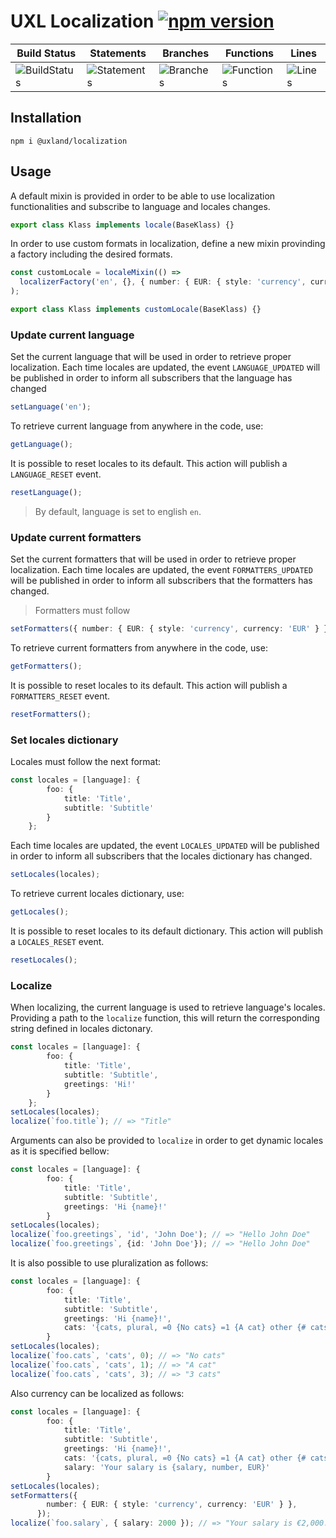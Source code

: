 # UXL Localization [![npm version](https://badge.fury.io/js/%40uxland%2Flocalization.svg)](https://badge.fury.io/js/%40uxland%2Flocalization)

| Build Status                                    | Statements                                    | Branches                                  | Functions                                   | Lines                               |
| ----------------------------------------------- | --------------------------------------------- | ----------------------------------------- | ------------------------------------------- | ----------------------------------- |
| ![BuildStatus](https://img.shields.io/badge/Build-Passing-brightgreen.svg "Building Status") | ![Statements](https://img.shields.io/badge/Coverage-100%25-brightgreen.svg "Make me better!") | ![Branches](https://img.shields.io/badge/Coverage-92.86%25-brightgreen.svg "Make me better!") | ![Functions](https://img.shields.io/badge/Coverage-100%25-brightgreen.svg "Make me better!") | ![Lines](https://img.shields.io/badge/Coverage-100%25-brightgreen.svg "Make me better!") |

## Installation

`npm i @uxland/localization`

## Usage

A default mixin is provided in order to be able to use localization functionalities and subscribe to language and locales changes.

```typescript
export class Klass implements locale(BaseKlass) {}
```

In order to use custom formats in localization, define a new mixin provinding a factory including the desired formats.

```typescript
const customLocale = localeMixin(() =>
  localizerFactory('en', {}, { number: { EUR: { style: 'currency', currency: 'EUR' } } })
);

export class Klass implements customLocale(BaseKlass) {}
```

### Update current language

Set the current language that will be used in order to retrieve proper localization. Each time locales are updated, the event `LANGUAGE_UPDATED` will be published in order to inform all subscribers that the language has changed

```typescript
setLanguage('en');
```

To retrieve current language from anywhere in the code, use:

```typescript
getLanguage();
```

It is possible to reset locales to its default. This action will publish a `LANGUAGE_RESET` event.

```typescript
resetLanguage();
```

> By default, language is set to english `en`.

### Update current formatters

Set the current formatters that will be used in order to retrieve proper localization. Each time locales are updated, the event `FORMATTERS_UPDATED` will be published in order to inform all subscribers that the formatters has changed.

> Formatters must follow

```typescript
setFormatters({ number: { EUR: { style: 'currency', currency: 'EUR' } } });
```

To retrieve current formatters from anywhere in the code, use:

```typescript
getFormatters();
```

It is possible to reset locales to its default. This action will publish a `FORMATTERS_RESET` event.

```typescript
resetFormatters();
```

### Set locales dictionary

Locales must follow the next format:

```typescript
const locales = [language]: {
		foo: {
			title: 'Title',
			subtitle: 'Subtitle'
		}
	};
```

Each time locales are updated, the event `LOCALES_UPDATED` will be published in order to inform all subscribers that the locales dictionary has changed.

```typescript
setLocales(locales);
```

To retrieve current locales dictionary, use:

```typescript
getLocales();
```

It is possible to reset locales to its default dictionary. This action will publish a `LOCALES_RESET` event.

```typescript
resetLocales();
```

### Localize

When localizing, the current language is used to retrieve language's locales. Providing a path to the `localize` function, this will return the corresponding string defined in locales dictonary.

```typescript
const locales = [language]: {
		foo: {
			title: 'Title',
			subtitle: 'Subtitle',
			greetings: 'Hi!'
		}
	};
setLocales(locales);
localize(`foo.title`); // => "Title"
```

Arguments can also be provided to `localize` in order to get dynamic locales as it is specified bellow:

```typescript
const locales = [language]: {
		foo: {
			title: 'Title',
			subtitle: 'Subtitle',
			greetings: 'Hi {name}!'
		}
setLocales(locales);
localize(`foo.greetings`, 'id', 'John Doe'); // => "Hello John Doe"
localize(`foo.greetings`, {id: 'John Doe'}); // => "Hello John Doe"
```

It is also possible to use pluralization as follows:

```typescript
const locales = [language]: {
		foo: {
			title: 'Title',
			subtitle: 'Subtitle',
			greetings: 'Hi {name}!',
			cats: '{cats, plural, =0 {No cats} =1 {A cat} other {# cats}}'
		}
setLocales(locales);
localize(`foo.cats`, 'cats', 0); // => "No cats"
localize(`foo.cats`, 'cats', 1); // => "A cat"
localize(`foo.cats`, 'cats', 3); // => "3 cats"
```

Also currency can be localized as follows:

```typescript
const locales = [language]: {
		foo: {
			title: 'Title',
			subtitle: 'Subtitle',
			greetings: 'Hi {name}!',
			cats: '{cats, plural, =0 {No cats} =1 {A cat} other {# cats}}',
			salary: 'Your salary is {salary, number, EUR}'
		}
setLocales(locales);
setFormatters({
        number: { EUR: { style: 'currency', currency: 'EUR' } },
      });
localize(`foo.salary`, { salary: 2000 }); // => "Your salary is €2,000.00"
```
